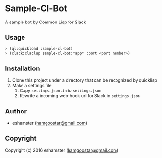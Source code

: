 # Sample-Cl-Bot

A sample bot by Common Lisp for Slack

## Usage

```lisp
> (ql:quickload :sample-cl-bot)
> (clack:claclup sample-cl-bot:*app* :port <port number>)
```

## Installation

1. Clone this project under a directory that can be recognized by quicklisp
2. Make a settings file
   1. Copy `settings.json.in` to `settings.json` 
   2. Rewrite a incoming web-hook url for Slack in `settings.json`

## Author

* eshamster (hamgoostar@gmail.com)

## Copyright

Copyright (c) 2016 eshamster (hamgoostar@gmail.com)
